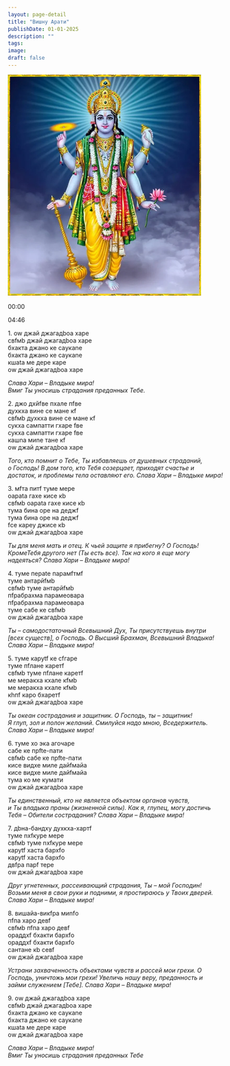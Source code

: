 ```yaml
---
layout: page-detail
title: "Вишну Арати"
publishDate: 01-01-2025
description: ""
tags:
image:
draft: false
---
```


![](/upload/iblock/9fa/9faafc1e5e8141dd14a1038f0ff1045a.png) 

00:00 

04:46 

1\. оw джай джагадboа харе  
 свfмb джай джагадboа харе  
 бхакта джано ке саyкаnе  
 бхакта джано ке саyкаnе  
 кшаtа ме дeре каре  
 оw джай джагадboа харе 

_Слава Хари – Владыке мира!_  
 _Вмиг Ты уносишь страдания преданных Тебе._  

2\. джо дхйfве пхале пfве  
 духкха вине се мане кf  
 свfмb духкха вине се мане кf  
 сукха сампатти гхаре fве  
 сукха сампатти гхаре fве  
 кашnа миnе тане кf  
 оw джай джагадboа харе 

_Того, кто помнит о Тебе, Ты избавляешь от душевных страданий,_  
 _о Господь! В дом того, кто Тебя созерцает, приходят счастье и_  
 _достаток, и проблемы тела оставляют его._ _Слава Хари – Владыке мира!_ 

3\. мfта питf туме мере  
 oараtа гахe кисе кb  
 свfмb oараtа гахe кисе кb  
 тума бина оре на дeджf  
 тума бина оре на дeджf  
 fсе карey джисе кb  
 оw джай джагадboа харе 

_Ты для меня мать и отец. К чьей защите я прибегну? О Господь!_  
 _КромеТебя другого нет (Ты есть все). Так на кого я еще могу_  
 _надеяться?_ _Слава Хари – Владыке мира!_ 

4\. туме пeраtе парамfтмf  
 туме антарйfмb  
 свfмb туме антарйfмb  
 пfрабрахма парамеoвара  
 пfрабрахма парамеoвара  
 туме сабе ке свfмb  
 оw джай джагадboа харе 

_Ты – самодостаточный Всевышний Дух, Ты присутствуешь внутри_  
 _\[всех существ\], о Господь. О Высший Брахман, Всевышний Владыка!_  
 _Слава Хари – Владыке мира!_ 

 5\. туме каруtf ке сfгаре  
 туме пfлане каретf  
 свfмb туме пfлане каретf  
 ме мeракха кхале кfмb  
 ме мeракха кхале кfмb  
 кhпf каро бхаретf  
 оw джай джагадboа харе 

_Ты океан сострадания и защитник. О Господь, ты – защитник!_  
 _Я глуп, зол и полон желаний. Смилуйся надо мною, Вседержитель._  
 _Слава Хари – Владыке мира!_ 

6\. туме хо эка агочаре  
 сабе ке прftе\-пати  
 свfмb сабе ке прftе\-пати  
 кисе видхе милe дайfмайа  
 кисе видхе милe дайfмайа  
 тума ко ме кумати  
 оw джай джагадboа харе 

_Ты единственный, кто не является объектом органов чувств,_  
 _и Ты владыка праны (жизненной силы). Как я, глупец, могу_ _достичь Тебя –_ 
 _Обители сострадания? Слава Хари – Владыке мира!_ 

7\. дbна\-бандху духкха\-хартf  
 туме nхfкуре мере  
свfмb туме nхfкуре мере  
 каруtf хаста бархfо  
 каруtf хаста бархfо  
 двfра парf тере  
 оw джай джагадboа харе 

_Друг угнетенных, рассеивающий страдания, Ты – мой Господин!_  
 _Возьми меня в свои руки и подними, я простираюсь у Твоих дверей._  
 _Слава Хари – Владыке мира!_ 

8\. вишайа-викfра миnfо  
 пfпа харо девf  
 свfмb пfпа харо девf  
 oраддхf бхакти бархfо  
 oраддхf бхакти бархfо  
 сантане кb севf  
 оw джай джагадboа харе 

_Устрани захваченность объектами чувств и рассей мои грехи. О_  
 _Господь, уничтожь мои грехи! Увеличь нашу веру, преданность и_  
 _займи служением \[Тебе\]. Слава Хари – Владыке мира!_ 

9\. оw джай джагадboа харе  
 свfмb джай джагадboа харе  
 бхакта джано ке саyкаnе  
 бхакта джано ке саyкаnе  
 кшаtа ме дeре каре  
 оw джай джагадboа харе 

_Слава Хари – Владыке мира!_  
 _Вмиг Ты уносишь страдания преданных Тебе_ 

  
